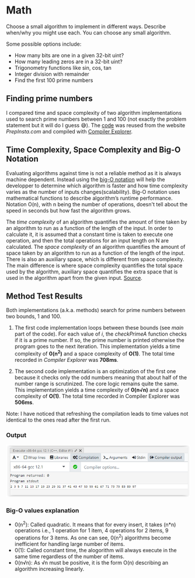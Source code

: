 # Math
 
Choose a small algorithm to implement in different ways. Describe when/why you might use
each. You can choose any small algorithm.

Some possible options include:
* How many bits are one in a given 32-bit uint?
* How many leading zeros are in a 32-bit uint?
* Trigonometry functions like sin, cos, tan
* Integer division with remainder
* Find the first 100 prime numbers

## Finding prime numbers

I compared time and space complexity of two algorithm implementations used to search prime numbers between 1 and 100 (not exactly the problem statement but it will do I guess :sweat_smile:).
The [code](https://github.com/dliky/Making_Embedded_Systems_Homeworks/blob/master/HW9_Math/src/PrimeNumbersCodeComp.cpp) was reused from the website *PrepInsta.com* and compiled with [Compiler Explorer](https://godbolt.org/).

## Time Complexity, Space Complexity and Big-O Notation

Evaluating algorithms against time is not a reliable method as it is always machine dependent. Instead using the [big-O notation](https://www.youtube.com/watch?v=QnRx6V8YQy0) will help the developper to determine which algorithm is faster and how time complexity varies as the number of inputs changes(scalability). Big-O notation uses mathematical functions to describe algorithm’s runtime performance. Notation O(n), with n being the number of operations, doesn't tell about the speed in seconds but how fast the algorithm grows.

The *time complexity* of an algorithm quantifies the amount of time taken by an algorithm to run as a function of the length of the input. In order to calculate it, it is assumed that a constant time is taken to execute one operation, and then the total operations for an input length on N are calculated.
The *space complexity* of an algorithm quantifies the amount of space taken by an algorithm to run as a function of the length of the input. There is also an auxiliary space, which is different from space complexity. The main difference is where space complexity quantifies the total space used by the algorithm, auxiliary space quantifies the extra space that is used in the algorithm apart from the given input.
[Source](https://www.geeksforgeeks.org/time-complexity-and-space-complexity/?ref=rp).

## Method Test Results

Both implementations (a.k.a. methods) search for prime numbers between two bounds, 1 and 100.

1. The first code implementation loops between these bounds (see *main* part of the code). For each value of *i*, the *checkPrimeA* function checks if it is a prime number. If so, the prime number is printed otherwise the program goes to the next iteration. This implementation yields a time complexity of __0(n<sup>2</sup>)__ and a space complexity of __O(1)__. The total time recorded in *Compiler Explorer* was __708ms__.

2. The second code implementation is an optimization of the first one because it checks only the odd numbers meaning that about half of the number range is scrutinized. The core logic remains quite the same.
 This implementation yields a time complexity of __0(n√n)__ and a space complexity of __O(1)__. The total time recorded in Compiler Explorer was __506ms__.
 
Note: I have noticed that refreshing the compilation leads to time values not identical to the ones read after the first run.

### Output
![prime_output](https://github.com/dliky/Making_Embedded_Systems_Homeworks/blob/master/HW9_Math/images/prime_output.png)


### Big-O values explanation

- 0(n<sup>2</sup>): Called quadratic. It means that for every insert, it takes (n*n) operations i.e., 1 operation for 1 item, 4 operations for 2 items, 9 operations for 3 items. As one can see, 0(n<sup>2</sup>) algorithms become inefficient for handling large number of items. 
- 0(1): Called constant time, the alogorithm will always execute in the same time regardless of the number of items.
- 0(n√n): As √n must be positive, it is the form O(n) describing an algorithm increasing linearly. 











